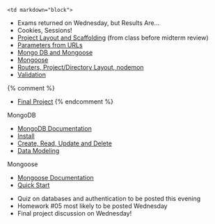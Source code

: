 	<td markdown="block">

* Exams returned on Wednesday, but Results Are...
* Cookies, Sessions!
* [Project Layout and Scaffolding](slides/11/scaffolding.html) (from class before midterm review)
* [Parameters from URLs](slides/14/params.html)
* [Mongo DB  and Mongoose](slides/14/mongo.html)
* [Mongoose](slides/14/mongoose.html)
* [Routers, Project/Directory Layout, nodemon](slides/14/layout.html)
* [Validation](slides/14/validation.html)

{% comment %}
* [Final Project](final-project.html)
{% endcomment %}

</td>
	<td markdown="block">

MongoDB

* [MongoDB Documentation](http://docs.mongodb.org/manual/)
* [Install](http://docs.mongodb.org/manual/installation/)
* [Create, Read, Update and Delete](http://docs.mongodb.org/manual/crud/)
* [Data Modeling](http://docs.mongodb.org/manual/core/data-modeling-introduction)

Mongoose

* [Mongoose Documentation](http://mongoosejs.com/)
* [Quick Start](http://mongoosejs.com/docs/index.html)

</td>
	<td markdown="block">

* Quiz on databases and authentication to be posted this evening
* Homework #05 most likely to be posted Wednesday
* Final project discussion on Wednesday!

</td>
